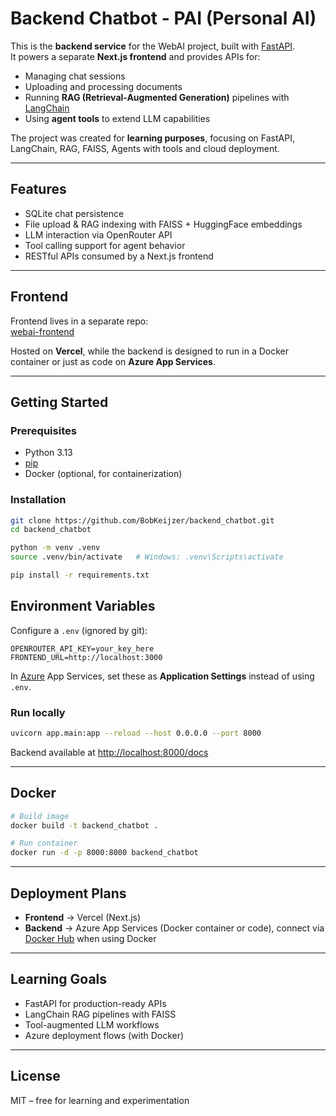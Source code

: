 # Backend Chatbot - PAI (Personal AI)

This is the **backend service** for the WebAI project, built with [FastAPI](https://fastapi.tiangolo.com/).  
It powers a separate **Next.js frontend** and provides APIs for:

- Managing chat sessions  
- Uploading and processing documents  
- Running **RAG (Retrieval-Augmented Generation)** pipelines with [LangChain](https://www.langchain.com/)  
- Using **agent tools** to extend LLM capabilities  

The project was created for **learning purposes**, focusing on FastAPI, LangChain, RAG, FAISS, Agents with tools and cloud deployment.

---

## Features

- SQLite chat persistence  
- File upload & RAG indexing with FAISS + HuggingFace embeddings  
- LLM interaction via OpenRouter API  
- Tool calling support for agent behavior  
- RESTful APIs consumed by a Next.js frontend  

---

## Frontend

Frontend lives in a separate repo:  
[webai-frontend](https://github.com/BobKeijzer/webai-frontend)  

Hosted on **Vercel**, while the backend is designed to run in a Docker container or just as code on **Azure App Services**.

---

## Getting Started

### Prerequisites
- Python 3.13  
- [pip](https://pip.pypa.io/)  
- Docker (optional, for containerization)

### Installation
```bash
git clone https://github.com/BobKeijzer/backend_chatbot.git
cd backend_chatbot

python -m venv .venv
source .venv/bin/activate   # Windows: .venv\Scripts\activate

pip install -r requirements.txt
```

## Environment Variables

Configure a `.env` (ignored by git):

```env
OPENROUTER_API_KEY=your_key_here
FRONTEND_URL=http://localhost:3000
```

In [Azure](https://azure.microsoft.com) App Services, set these as **Application Settings** instead of using `.env`.

### Run locally

```bash
uvicorn app.main:app --reload --host 0.0.0.0 --port 8000
```

Backend available at [http://localhost:8000/docs](http://localhost:8000/docs)

---

## Docker

```bash
# Build image
docker build -t backend_chatbot .

# Run container
docker run -d -p 8000:8000 backend_chatbot
```

---

## Deployment Plans

* **Frontend** → Vercel (Next.js)
* **Backend** → Azure App Services (Docker container or code), connect via [Docker Hub](https://hub.docker.com) when using Docker

---

## Learning Goals

* FastAPI for production-ready APIs
* LangChain RAG pipelines with FAISS
* Tool-augmented LLM workflows
* Azure deployment flows (with Docker)

---

## License

MIT – free for learning and experimentation 

